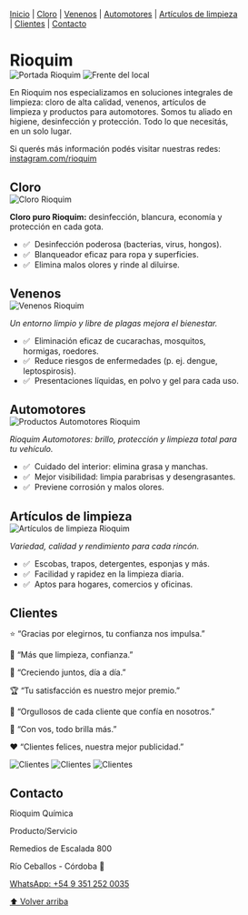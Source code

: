 <!DOCTYPE html>
<html lang="es">
<head>
<meta charset="UTF-8" />
<meta name="viewport" content="width=device-width, initial-scale=1.0"/>
<title>Rioquim</title>
<style>
  * { box-sizing: border-box; margin: 0; padding: 0; }
  html, body { height: 100%; }

  body {
    background-color: #8a2be2;
    font-family: Arial, Helvetica, sans-serif;
    color: #fff;
    padding: 20px;
    display: flex;
    flex-direction: column;
    align-items: center;
    gap: 20px;
  }

  .indice {
    width: 100%;
    max-width: 1100px;
    background: rgba(255,255,255,0.15);
    padding: 14px 18px;
    border-radius: 14px;
    text-align: center;
    margin-bottom: 20px;
    font-size: 20px;
    font-weight: bold;
    color: #fff;
    box-shadow: 0 4px 10px rgba(0,0,0,0.3);
  }

  .indice a {
    color: #fff;
    text-decoration: none;
    margin: 0 10px;
    padding: 6px 12px;
    border-radius: 8px;
    font-weight: bold;
    transition: all 0.3s ease;
  }

  .indice a:hover {
    background: #fff;
    color: #ff8c00;
    transform: scale(1.1);
  }

  .central {
    width: 100%;
    max-width: 1100px;
    background: #ff8c00;
    border: 4px solid #fff;
    border-radius: 20px;
    padding: 25px 20px;
    display: flex;
    flex-direction: column;
    align-items: center;
    gap: 20px;
    box-shadow: 0 8px 20px rgba(0,0,0,0.35);
  }

  h1 {
    font-size: 38px;
    font-weight: bold;
    text-align: center;
    margin-bottom: 15px;
    background: linear-gradient(45deg, #8a2be2, #fff);
    -webkit-background-clip: text;
    -webkit-text-fill-color: transparent;
  }

  p.lead {
    font-style: italic;
    font-size: 18px;
    text-align: center;
    line-height: 1.5;
  }

  .central img {
    display: block;
    margin: 0 auto;
    width: 80%;
    max-width: 600px;
    border-radius: 12px;
    border: 2px solid #fff;
  }

  a.social { color: #fff; text-decoration: underline; font-weight: 600; }

  section {
    width: 100%;
    max-width: 1100px;
    background: #ffa50033;
    padding: 20px;
    border-radius: 12px;
    text-align: center;
    margin-bottom: 20px;
    border: 2px solid #fff;
  }

  section h2 {
    margin-bottom: 12px;
    font-size: 22px;
    text-decoration: underline;
  }

  section img {
    margin: 15px 0;
    width: 60%;
    max-width: 400px;
    border-radius: 10px;
    border: 2px solid #fff;
  }

  ul { margin-top: 12px; display: grid; gap: 6px; list-style: none; padding-left: 0; }
  ul li::before { content: "✅"; margin-right: 8px; }

  #clientes {
    width: 100%;
    max-width: 1100px;
    background: #ff69b433;
    border-radius: 12px;
    padding: 20px;
    text-align: center;
    border: 2px solid #fff;
    margin-bottom: 20px;
  }

  #clientes h2 {
    font-size: 22px;
    text-decoration: underline;
    margin-bottom: 12px;
  }

  .clientes-frases p {
    font-size: 18px;
    font-weight: bold;
    margin: 8px 0;
    color: #fff;
    background: rgba(0,0,0,0.3);
    padding: 8px 12px;
    border-radius: 10px;
  }

  .clientes-fotos img {
    margin: 10px;
    width: 30%;
    max-width: 200px;
    border-radius: 12px;
    border: 2px solid #fff;
  }

  .contacto {
    width: 100%;
    max-width: 1100px;
    background: #ff8c0033;
    border-radius: 12px;
    padding: 20px;
    text-align: center;
    border: 2px solid #fff;
  }

  .contacto h2 {
    font-size: 22px;
    text-decoration: underline;
    margin-bottom: 12px;
  }

  .contacto p {
    margin: 6px 0;
    font-size: 16px;
  }

  .contacto a {
    color: #8a2be2;
    font-weight: bold;
    text-decoration: none;
  }

  .volver {
    display: inline-block;
    margin-top: 15px;
    padding: 10px 16px;
    background: #fff;
    color: #ff8c00;
    border-radius: 8px;
    text-decoration: none;
    font-weight: bold;
    border: 2px solid #fff;
  }

  .volver:hover {
    background: #f1f1f1;
    color: #8a2be2;
  }

  @media (max-width: 600px) {
    h1 { font-size: 30px; }
    .central img { width: 95%; }
    section img { width: 90%; }
    .clientes-fotos img { width: 80%; max-width: none; }
  }
</style>
</head>
<body>

<!-- ÍNDICE -->
<div class="indice">
  <a href="#inicio">Inicio</a> |
  <a href="#cloro">Cloro</a> |
  <a href="#venenos">Venenos</a> |
  <a href="#automotores">Automotores</a> |
  <a href="#articulos">Artículos de limpieza</a> |
  <a href="#clientes">Clientes</a> |
  <a href="#contacto">Contacto</a>
</div>

<!-- BLOQUE CENTRAL -->
<div class="central" id="inicio">
  <h1>Rioquim</h1>
  <img src="img/portada.png" alt="Portada Rioquim">
  <img src="img/frente-del-local.png" alt="Frente del local">
  <p class="lead">
    En Rioquim nos especializamos en soluciones integrales de limpieza: cloro de alta calidad, venenos, artículos de limpieza y productos para automotores. Somos tu aliado en higiene, desinfección y protección. Todo lo que necesitás, en un solo lugar.
  </p>
  <p>
    Si querés más información podés visitar nuestras redes:
    <a class="social" href="https://www.instagram.com/rioquim/" target="_blank" rel="noopener noreferrer">instagram.com/rioquim</a>
  </p>
</div>

<!-- SECCIONES -->
<section id="cloro">
  <h2>Cloro</h2>
  <img src="img/cloro.png" alt="Cloro Rioquim">
  <p><strong>Cloro puro Rioquim:</strong> desinfección, blancura, economía y protección en cada gota.</p>
  <ul>
    <li>Desinfección poderosa (bacterias, virus, hongos).</li>
    <li>Blanqueador eficaz para ropa y superficies.</li>
    <li>Elimina malos olores y rinde al diluirse.</li>
  </ul>
</section>

<section id="venenos">
  <h2>Venenos</h2>
  <img src="img/venenos.png" alt="Venenos Rioquim">
  <p><em>Un entorno limpio y libre de plagas mejora el bienestar.</em></p>
  <ul>
    <li>Eliminación eficaz de cucarachas, mosquitos, hormigas, roedores.</li>
    <li>Reduce riesgos de enfermedades (p. ej. dengue, leptospirosis).</li>
    <li>Presentaciones líquidas, en polvo y gel para cada uso.</li>
  </ul>
</section>

<section id="automotores">
  <h2>Automotores</h2>
  <img src="img/555.png" alt="Productos Automotores Rioquim">
  <p><em>Rioquim Automotores: brillo, protección y limpieza total para tu vehículo.</em></p>
  <ul>
    <li>Cuidado del interior: elimina grasa y manchas.</li>
    <li>Mejor visibilidad: limpia parabrisas y desengrasantes.</li>
    <li>Previene corrosión y malos olores.</li>
  </ul>
</section>

<section id="articulos">
  <h2>Artículos de limpieza</h2>
  <img src="img/888.png" alt="Artículos de limpieza Rioquim">
  <p><em>Variedad, calidad y rendimiento para cada rincón.</em></p>
  <ul>
    <li>Escobas, trapos, detergentes, esponjas y más.</li>
    <li>Facilidad y rapidez en la limpieza diaria.</li>
    <li>Aptos para hogares, comercios y oficinas.</li>
  </ul>
</section>

<!-- SECCIÓN CLIENTES -->
<section id="clientes">
  <h2>Clientes</h2>
  <div class="clientes-frases">
    <p>⭐ “Gracias por elegirnos, tu confianza nos impulsa.”</p>
    <p>💪 “Más que limpieza, confianza.”</p>
    <p>🤝 “Creciendo juntos, día a día.”</p>
    <p>🏆 “Tu satisfacción es nuestro mejor premio.”</p>
    <p>🌟 “Orgullosos de cada cliente que confía en nosotros.”</p>
    <p>🧹 “Con vos, todo brilla más.”</p>
    <p>❤️ “Clientes felices, nuestra mejor publicidad.”</p>
  </div>
  <div class="clientes-fotos">
    <img src="img/clienta3-copia.png" alt="Clientes">
    <img src="img/cliente1-copia.png" alt="Clientes">
    <img src="img/cliente4-copia.png" alt="Clientes">
  </div>
</section>

<!-- CONTACTO -->
<section class="contacto" id="contacto">
  <h2>Contacto</h2>
  <p>Rioquim Química</p>
  <p>Producto/Servicio</p>
  <p>Remedios de Escalada 800</p>
  <p>Río Ceballos - Córdoba 📍</p>
  <p><a href="https://wa.me/5493512520035" target="_blank">WhatsApp: +54 9 351 252 0035</a></p>
</section>

<!-- VOLVER ARRIBA -->
<a class="volver" href="#inicio">⬆ Volver arriba</a>

</body>
</html>

